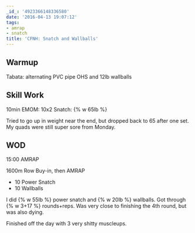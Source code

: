 ```yaml
---
_id_: '4923366148336580'
date: '2016-04-13 19:07:12'
tags:
- amrap
- snatch
title: 'CFNH: Snatch and Wallballs'
---
```


## Warmup

Tabata: alternating PVC pipe OHS and 12lb wallballs

## Skill Work

10min EMOM: 10x2 Snatch: {% w 65lb %}

Tried to go up in weight near the end, but dropped back to 65 after one set. My quads were still super sore from Monday.

## WOD

15:00 AMRAP

1600m Row Buy-in, then AMRAP

- 10 Power Snatch
- 10 Wallballs

I did {% w 55lb %} power snatch and {% w 20lb %} wallballs. Got through {% w 3+17 %} rounds+reps. Was very close to finishing the 4th round,
but was also dying.

Finished off the day with 3 very shitty muscleups.
